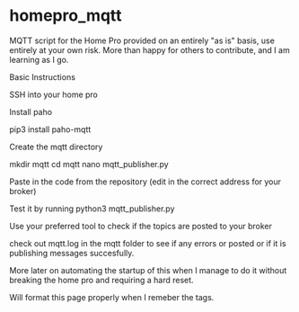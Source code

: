 # homepro_mqtt
MQTT script for the Home Pro provided on an entirely "as is" basis, use entirely at your own risk.  More than happy for others to contribute, and I am learning as I go.

Basic Instructions

SSH into your home pro

Install paho

pip3 install paho-mqtt

Create the mqtt directory

mkdir mqtt
cd mqtt
nano mqtt_publisher.py

Paste in the code from the repository (edit in the correct address for your broker)

Test it by running python3 mqtt_publisher.py

Use your preferred tool to check if the topics are posted to your broker

check out mqtt.log in the mqtt folder to see if any errors or posted or if it is publishing messages succesfully.

More later on automating the startup of this when I manage to do it without breaking the home pro and requiring a hard reset.

Will format this page properly when I remeber the tags.
